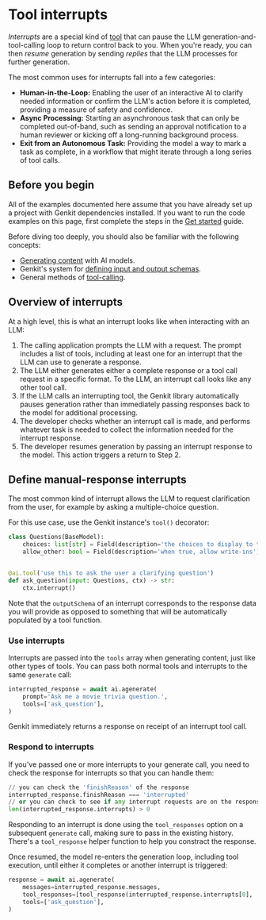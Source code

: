 # Tool interrupts

_Interrupts_ are a special kind of [tool](./tools.md) that can pause the
LLM generation-and-tool-calling loop to return control back to you. When
you're ready, you can then *resume* generation by sending *replies* that the LLM
processes for further generation.

The most common uses for interrupts fall into a few categories:

*  **Human-in-the-Loop:** Enabling the user of an interactive AI
   to clarify needed information or confirm the LLM's action
   before it is completed, providing a measure of safety and confidence.
*  **Async Processing:** Starting an asynchronous task that can only be
   completed out-of-band, such as sending an approval notification to
   a human reviewer or kicking off a long-running background process.
*  **Exit from an Autonomous Task:** Providing the model a way
   to mark a task as complete, in a workflow that might iterate through
   a long series of tool calls.

## Before you begin

All of the examples documented here assume that you have already set up a
project with Genkit dependencies installed. If you want to run the code
examples on this page, first complete the steps in the
[Get started](../get-started.md) guide.

Before diving too deeply, you should also be familiar with the following
concepts:

* [Generating content](./models.md) with AI models.
* Genkit's system for [defining input and output schemas](./flows.md).
* General methods of [tool-calling](./tools.md).

## Overview of interrupts

At a high level, this is what an interrupt looks like when
interacting with an LLM:

1. The calling application prompts the LLM with a request. The prompt includes
   a list of tools, including at least one for an interrupt that the LLM
   can use to generate a response.
2. The LLM either generates either a complete response or a tool call request
   in a specific format. To the LLM, an interrupt call looks like any
   other tool call.
3. If the LLM calls an interrupting tool,
   the Genkit library automatically pauses generation rather than immediately
   passing responses back to the model for additional processing.
4. The developer checks whether an interrupt call is made, and performs whatever
   task is needed to collect the information needed for the interrupt response.
5. The developer resumes generation by passing an interrupt response to the
   model. This action triggers a return to Step 2.

## Define manual-response interrupts

The most common kind of interrupt allows the LLM to request clarification from
the user, for example by asking a multiple-choice question.

For this use case, use the Genkit instance's `tool()` decorator:

```py
class Questions(BaseModel):
    choices: list[str] = Field(description='the choices to display to the user')
    allow_other: bool = Field(description='when true, allow write-ins')


@ai.tool('use this to ask the user a clarifying question')
def ask_question(input: Questions, ctx) -> str:
    ctx.interrupt()
```

Note that the `outputSchema` of an interrupt corresponds to the response data
you will provide as opposed to something that will be automatically populated
by a tool function.

### Use interrupts

Interrupts are passed into the `tools` array when generating content, just like
other types of tools. You can pass both normal tools and interrupts to the
same `generate` call:

```py
interrupted_response = await ai.agenerate(
    prompt='Ask me a movie trivia question.',
    tools=['ask_question'],
)
```

Genkit immediately returns a response on receipt of an interrupt tool call.

### Respond to interrupts

If you've passed one or more interrupts to your generate call, you
need to check the response for interrupts so that you can handle them:

```py
// you can check the 'finishReason' of the response
interrupted_response.finishReason === 'interrupted'
// or you can check to see if any interrupt requests are on the response
len(interrupted_response.interrupts) > 0
```

Responding to an interrupt is done using the `tool_responses` option on a subsequent
`generate` call, making sure to pass in the existing history. There's a `tool_response`
helper function to help you constract the response.

Once resumed, the model re-enters the generation loop, including tool
execution, until either it completes or another interrupt is triggered:

```py
response = await ai.agenerate(
    messages=interrupted_response.messages,
    tool_responses=[tool_response(interrupted_response.interrupts[0], 'b')],
    tools=['ask_question'],
)
```
